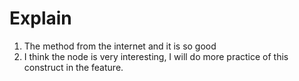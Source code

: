 # Explain

1. The method from the internet and it is so good
2. I think the node is very interesting, I will do more practice of this construct in the feature.